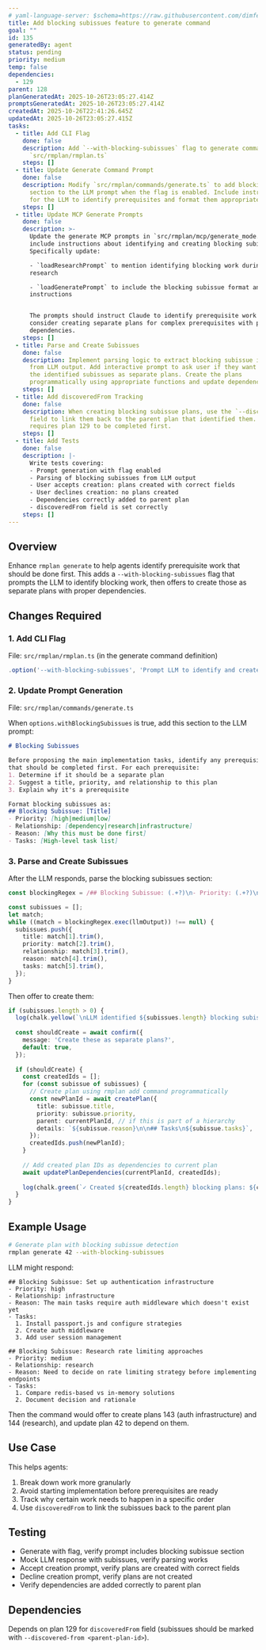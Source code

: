 ```yaml
---
# yaml-language-server: $schema=https://raw.githubusercontent.com/dimfeld/llmutils/main/schema/rmplan-plan-schema.json
title: Add blocking subissues feature to generate command
goal: ""
id: 135
generatedBy: agent
status: pending
priority: medium
temp: false
dependencies:
  - 129
parent: 128
planGeneratedAt: 2025-10-26T23:05:27.414Z
promptsGeneratedAt: 2025-10-26T23:05:27.414Z
createdAt: 2025-10-26T22:41:26.645Z
updatedAt: 2025-10-26T23:05:27.415Z
tasks:
  - title: Add CLI Flag
    done: false
    description: Add `--with-blocking-subissues` flag to generate command in
      `src/rmplan/rmplan.ts`
    steps: []
  - title: Update Generate Command Prompt
    done: false
    description: Modify `src/rmplan/commands/generate.ts` to add blocking subissues
      section to the LLM prompt when the flag is enabled. Include instructions
      for the LLM to identify prerequisites and format them appropriately.
    steps: []
  - title: Update MCP Generate Prompts
    done: false
    description: >-
      Update the generate MCP prompts in `src/rmplan/mcp/generate_mode.ts` to
      include instructions about identifying and creating blocking subissues.
      Specifically update:

      - `loadResearchPrompt` to mention identifying blocking work during
      research

      - `loadGeneratePrompt` to include the blocking subissue format and
      instructions


      The prompts should instruct Claude to identify prerequisite work and
      consider creating separate plans for complex prerequisites with proper
      dependencies.
    steps: []
  - title: Parse and Create Subissues
    done: false
    description: Implement parsing logic to extract blocking subissue information
      from LLM output. Add interactive prompt to ask user if they want to create
      the identified subissues as separate plans. Create the plans
      programmatically using appropriate functions and update dependencies.
    steps: []
  - title: Add discoveredFrom Tracking
    done: false
    description: When creating blocking subissue plans, use the `--discovered-from`
      field to link them back to the parent plan that identified them. This
      requires plan 129 to be completed first.
    steps: []
  - title: Add Tests
    done: false
    description: |-
      Write tests covering:
      - Prompt generation with flag enabled
      - Parsing of blocking subissues from LLM output
      - User accepts creation: plans created with correct fields
      - User declines creation: no plans created
      - Dependencies correctly added to parent plan
      - discoveredFrom field is set correctly
    steps: []
---
```


## Overview

Enhance `rmplan generate` to help agents identify prerequisite work that should be done first. This adds a `--with-blocking-subissues` flag that prompts the LLM to identify blocking work, then offers to create those as separate plans with proper dependencies.

## Changes Required

### 1. Add CLI Flag

File: `src/rmplan/rmplan.ts` (in the generate command definition)

```typescript
.option('--with-blocking-subissues', 'Prompt LLM to identify and create blocking prerequisite plans')
```

### 2. Update Prompt Generation

File: `src/rmplan/commands/generate.ts`

When `options.withBlockingSubissues` is true, add this section to the LLM prompt:

```markdown
# Blocking Subissues

Before proposing the main implementation tasks, identify any prerequisite work
that should be completed first. For each prerequisite:
1. Determine if it should be a separate plan
2. Suggest a title, priority, and relationship to this plan
3. Explain why it's a prerequisite

Format blocking subissues as:
## Blocking Subissue: [Title]
- Priority: [high|medium|low]
- Relationship: [dependency|research|infrastructure]
- Reason: [Why this must be done first]
- Tasks: [High-level task list]
```

### 3. Parse and Create Subissues

After the LLM responds, parse the blocking subissues section:

```typescript
const blockingRegex = /## Blocking Subissue: (.+?)\n- Priority: (.+?)\n- Relationship: (.+?)\n- Reason: (.+?)\n- Tasks: ([\s\S]+?)(?=## Blocking Subissue:|$)/g;

const subissues = [];
let match;
while ((match = blockingRegex.exec(llmOutput)) !== null) {
  subissues.push({
    title: match[1].trim(),
    priority: match[2].trim(),
    relationship: match[3].trim(),
    reason: match[4].trim(),
    tasks: match[5].trim(),
  });
}
```

Then offer to create them:

```typescript
if (subissues.length > 0) {
  log(chalk.yellow(`\nLLM identified ${subissues.length} blocking subissues`));
  
  const shouldCreate = await confirm({
    message: 'Create these as separate plans?',
    default: true,
  });
  
  if (shouldCreate) {
    const createdIds = [];
    for (const subissue of subissues) {
      // Create plan using rmplan add command programmatically
      const newPlanId = await createPlan({
        title: subissue.title,
        priority: subissue.priority,
        parent: currentPlanId, // if this is part of a hierarchy
        details: `${subissue.reason}\n\n## Tasks\n${subissue.tasks}`,
      });
      createdIds.push(newPlanId);
    }
    
    // Add created plan IDs as dependencies to current plan
    await updatePlanDependencies(currentPlanId, createdIds);
    
    log(chalk.green(`✓ Created ${createdIds.length} blocking plans: ${createdIds.join(', ')}`));
  }
}
```

## Example Usage

```bash
# Generate plan with blocking subissue detection
rmplan generate 42 --with-blocking-subissues
```

LLM might respond:

```
## Blocking Subissue: Set up authentication infrastructure
- Priority: high
- Relationship: infrastructure
- Reason: The main tasks require auth middleware which doesn't exist yet
- Tasks:
  1. Install passport.js and configure strategies
  2. Create auth middleware
  3. Add user session management

## Blocking Subissue: Research rate limiting approaches
- Priority: medium  
- Relationship: research
- Reason: Need to decide on rate limiting strategy before implementing endpoints
- Tasks:
  1. Compare redis-based vs in-memory solutions
  2. Document decision and rationale
```

Then the command would offer to create plans 143 (auth infrastructure) and 144 (research), and update plan 42 to depend on them.

## Use Case

This helps agents:
1. Break down work more granularly
2. Avoid starting implementation before prerequisites are ready
3. Track why certain work needs to happen in a specific order
4. Use `discoveredFrom` to link the subissues back to the parent plan

## Testing

- Generate with flag, verify prompt includes blocking subissue section
- Mock LLM response with subissues, verify parsing works
- Accept creation prompt, verify plans are created with correct fields
- Decline creation prompt, verify plans are not created
- Verify dependencies are added correctly to parent plan

## Dependencies

Depends on plan 129 for `discoveredFrom` field (subissues should be marked with `--discovered-from <parent-plan-id>`).

